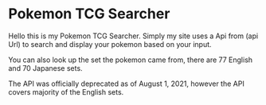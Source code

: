 # Pokemon TCG Searcher

Hello this is my Pokemon TCG Searcher. Simply my site uses a Api from (api Url) to search and display your pokemon based on your input. 

You can also look up the set the pokemon came from, there are 77 English
and 70 Japanese sets. 

The API was officially deprecated as of August 1, 2021, however the API covers majority of the English sets.
